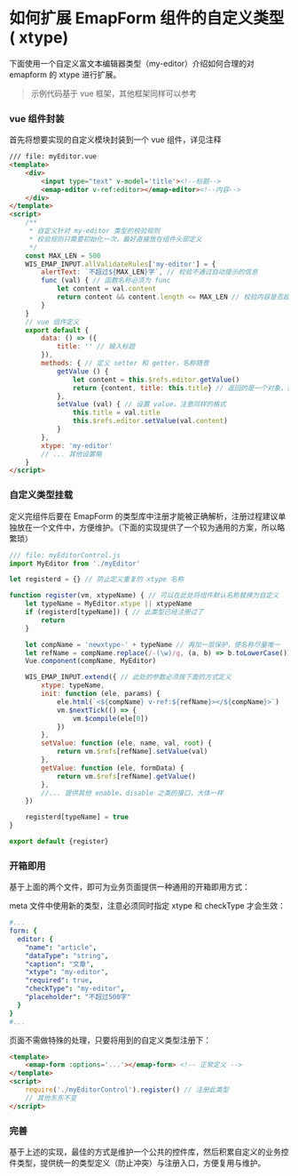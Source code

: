 # 如何扩展 EmapForm 组件的自定义类型( xtype)

下面使用一个自定义富文本编辑器类型（my-editor）介绍如何合理的对 emapform 的 xtype 进行扩展。

> 示例代码基于 vue 框架，其他框架同样可以参考

### vue 组件封装

首先将想要实现的自定义模块封装到一个 vue 组件，详见注释

```html
/// file: myEditor.vue
<template>
    <div>
        <input type="text" v-model='title'><!--标题-->
        <emap-editor v-ref:editor></emap-editor><!--内容-->
    </div>
</template>
<script>
    /**
     * 自定义针对 my-editor 类型的校验规则
     * 校验规则只需要初始化一次，最好直接放在组件头部定义
     */
    const MAX_LEN = 500
    WIS_EMAP_INPUT.allValidateRules['my-editor'] = {
        alertText: `不超过${MAX_LEN}字`, // 校验不通过自动提示的信息
        func (val) { // 函数名称必须为 func
            let content = val.content
            return content && content.length <= MAX_LEN // 校验内容是否超出长度
        }
    }
    // vue 组件定义
    export default {
        data: () => ({
            title: '' // 输入标题
        }),
        methods: { // 定义 setter 和 getter，名称随意
            getValue () {
                let content = this.$refs.editor.getValue()
                return {content, title: this.title} // 返回的是一个对象，校验时注意格式
            },
            setValue (val) { // 设置 value，注意同样的格式
                this.title = val.title
                this.$refs.editor.setValue(val.content)
            }
        },
        xtype: 'my-editor'
        // ... 其他设置略
    }
</script>
```

### 自定义类型挂载

定义完组件后要在 EmapForm 的类型库中注册才能被正确解析，注册过程建议单独放在一个文件中，方便维护。（下面的实现提供了一个较为通用的方案，所以略繁琐）

```javascript
/// file: myEditorControl.js
import MyEditor from './myEditor'

let registerd = {} // 防止定义重复的 xtype 名称

function register(vm, xtypeName) { // 可以在此处将组件默认名称替换为自定义
    let typeName = MyEditor.xtype || xtypeName
    if (registerd[typeName]) { // 此类型已经注册过了
        return
    }

    let compName = 'newxtype-' + typeName // 再加一层保护，使名称尽量唯一
    let refName = compName.replace(/-(\w)/g, (a, b) => b.toLowerCase()) // ref名字必须为小写
    Vue.component(compName, MyEditor)

    WIS_EMAP_INPUT.extend({ // 此处的参数必须按下面的方式定义
        xtype: typeName,
        init: function (ele, params) {
            ele.html(`<${compName} v-ref:${refName}></${compName}>`)
            vm.$nextTick(() => {
                vm.$compile(ele[0])
            })
        },
        setValue: function (ele, name, val, root) {
            return vm.$refs[refName].setValue(val)
        },
        getValue: function (ele, formData) {
            return vm.$refs[refName].getValue()
        },
        //... 提供其他 enable、disable 之类的接口，大体一样
    })

    registerd[typeName] = true
}

export default {register}

```

### 开箱即用

基于上面的两个文件，即可为业务页面提供一种通用的开箱即用方式：

meta 文件中使用新的类型，注意必须同时指定 xtype 和 checkType 才会生效：
```yaml
#...
form: {
  editor: {
    "name": "article",
    "dataType": "string",
    "caption": "文章",
    "xtype": "my-editor",
    "required": true,
    "checkType": "my-editor",
    "placeholder": "不超过500字"
  }
}
#...
```

页面不需做特殊的处理，只要将用到的自定义类型注册下：
```html
<template>
    <emap-form :options='...'></emap-form> <!-- 正常定义 -->
</template>
<script>
    require('./myEditorControl').register() // 注册此类型
    // 其他东东不变
</script>
```

### 完善

基于上述的实现，最佳的方式是维护一个公共的控件库，然后积累自定义的业务控件类型，提供统一的类型定义（防止冲突）与注册入口，方便复用与维护。
